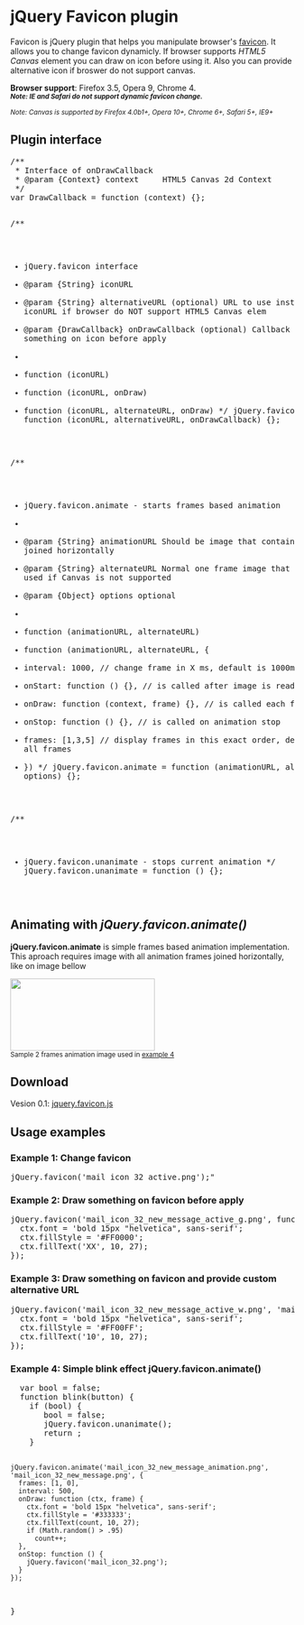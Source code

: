 <h1>jQuery Favicon plugin</h1>
<p>Favicon is jQuery plugin that helps you manipulate browser's <a href="http://en.wikipedia.org/wiki/Favicon" target="_blank">favicon</a>. It allows you to change favicon dynamicly. If browser supports <em>HTML5 Canvas</em> element you can draw on icon before using it. Also you can provide alternative icon if broswer do not support canvas.</p>
<p><strong>Browser support</strong>: Firefox 3.5, Opera 9, Chrome 4.<br />
<b><small><em>Note: IE and Safari do not support dynamic favicon change.</em></small></b></p>
<p><small><i>Note: Canvas is supported by Firefox 4.0b1+, Opera 10+, Chrome 6+, Safari 5+, IE9+</i></small></p>

<h2>Plugin interface</h2>
<pre class="brush:javascript">
/**
 * Interface of onDrawCallback
 * @param {Context} context		HTML5 Canvas 2d Context
 */
var DrawCallback = function (context) {};

/**
 * jQuery.favicon interface
 * @param {String} iconURL
 * @param {String} alternativeURL			(optional) URL to use instead of iconURL if browser do NOT support HTML5 Canvas elem
 * @param {DrawCallback} onDrawCallback		(optional) Callback that draws something on icon before apply
 *
 * function (iconURL)
 * function (iconURL, onDraw)
 * function (iconURL, alternateURL, onDraw)
 */
jQuery.favicon = function (iconURL, alternativeURL, onDrawCallback) {};

/**
 * jQuery.favicon.animate - starts frames based animation
 *
 * @param {String}      animationURL    Should be image that contains frames joined horizontally
 * @param {String}      alternateURL    Normal one frame image that will be used if Canvas is not supported
 * @param {Object}      options         optional
 *
 * function (animationURL, alternateURL)
 * function (animationURL, alternateURL, {
 *   interval: 1000, // change frame in X ms, default is 1000ms
 *   onStart: function () {}, // is called after image is ready
 *   onDraw: function (context, frame) {}, // is called each frame
 *   onStop: function () {}, // is called on animation stop
 *   frames: [1,3,5] // display frames in this exact order, defaults is all frames
 * })
 */
jQuery.favicon.animate = function (animationURL, alternateURL, options) {};

/**
 * jQuery.favicon.unanimate - stops current animation
 */
jQuery.favicon.unanimate = function () {};

</pre>
<h2 id="animation">Animating with <em>jQuery.favicon.animate()</em></h2>
<p><strong>jQuery.favicon.animate</strong> is simple frames based animation implementation. This aproach requires image with all animation frames joined horizontally, like on image bellow</p>
<p><img width="256" height="128" src="mail_icon_32_new_message_animation.png" /><br/>
<small>Sample 2 frames animation image used in <a href="#example4">example 4</a></small>
</p>

<h2>Download</h2>
<p>Vesion 0.1: <a href="jquery.favicon.js">jquery.favicon.js</a></p>

<h2>Usage examples</h2>
<h3>Example 1: Change favicon</h3>
<pre class="brush:javascript">jQuery.favicon('mail_icon_32_active.png');"</pre>

<h3 id="example2">Example 2: Draw something on favicon before apply</h3>
<pre class="brush:javascript">jQuery.favicon('mail_icon_32_new_message_active_g.png', function (ctx) {
  ctx.font = 'bold 15px "helvetica", sans-serif';
  ctx.fillStyle = '#FF0000';
  ctx.fillText('XX', 10, 27);
});</pre>

<h3 id="example3">Example 3: Draw something on favicon and provide custom alternative URL</h3>
<pre class="brush:javascript">jQuery.favicon('mail_icon_32_new_message_active_w.png', 'mail_icon_32_active.png', function (ctx) {
  ctx.font = 'bold 15px "helvetica", sans-serif';
  ctx.fillStyle = '#FF00FF';
  ctx.fillText('10', 10, 27);
});</pre>

<h3 id="example4">Example 4: Simple blink effect jQuery.favicon.animate()</h3>
<pre class="brush:javascript">
  var bool = false;
  function blink(button) {
    if (bool) {
       bool = false;
       jQuery.favicon.unanimate();
       return ;
    }
	
    jQuery.favicon.animate('mail_icon_32_new_message_animation.png', 'mail_icon_32_new_message.png', {
      frames: [1, 0],
      interval: 500,
      onDraw: function (ctx, frame) {
        ctx.font = 'bold 15px "helvetica", sans-serif';
        ctx.fillStyle = '#333333';
        ctx.fillText(count, 10, 27);
        if (Math.random() > .95)
          count++;
      },
      onStop: function () {
        jQuery.favicon('mail_icon_32.png');
      }
    });
 }
</pre>